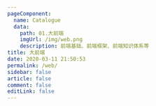 ```yaml
---
pageComponent:
  name: Catalogue
  data:
    path: 01.大前端
    imgUrl: /img/web.png
    description: 前端基础、前端框架、前端知识体系等
title: 大前端
date: 2020-03-11 21:50:53
permalink: /web/
sidebar: false
article: false
comment: false
editLink: false
---
```

